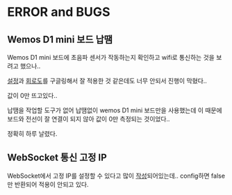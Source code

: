 # ERROR and BUGS

## Wemos D1 mini 보드 납땜

Wemos D1 mini 보드에 초음파 센서가 작동하는지 확인하고 wifi로 통신하는 것을 보려고 했으나..

[설정](https://glorlfy.tistory.com/4
)과 [회로도](http://www.esp8266learning.com/wemos-mini-hc-sr04-ultrasonic-sensor.php)를 구글링해서 잘 적용한 것 같은데도 너무 안되서 진행이 막혔다..

값이 0만 뜨고있다..

납땜을 작업할 도구가 없어 납땜없이 wemos D1 mini 보드만을 사용했는데 이 때문에 보드와 전선이 잘 연결이 되지 않아 값이 0만 측정되는 것이었다..

정확히 하루 날렸다.

## WebSocket 통신 고정 IP

WebSocket에서 고정 IP를 설정할 수 있다고 많이 [작성](https://blog.naver.com/smserial/221310020331)되어있는데.. config하면 false만 반환되어 적용이 안되고 있다.